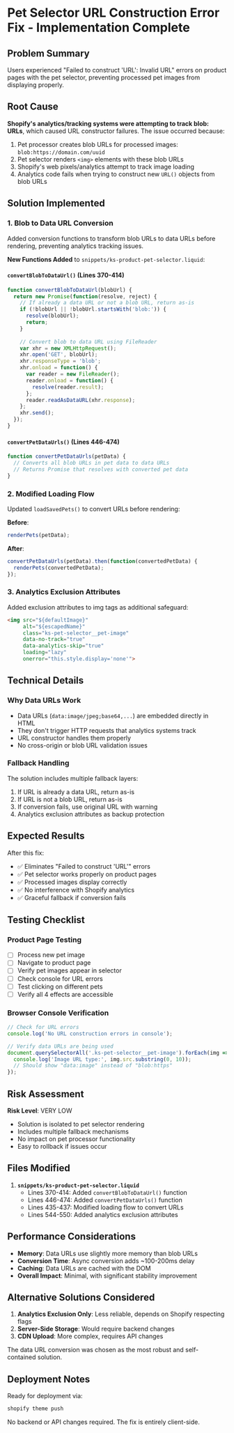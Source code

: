 # Pet Selector URL Construction Error Fix - Implementation Complete

## Problem Summary
Users experienced "Failed to construct 'URL': Invalid URL" errors on product pages with the pet selector, preventing processed pet images from displaying properly.

## Root Cause
**Shopify's analytics/tracking systems were attempting to track blob: URLs**, which caused URL constructor failures. The issue occurred because:

1. Pet processor creates blob URLs for processed images: `blob:https://domain.com/uuid`
2. Pet selector renders `<img>` elements with these blob URLs
3. Shopify's web pixels/analytics attempt to track image loading
4. Analytics code fails when trying to construct new `URL()` objects from blob URLs

## Solution Implemented

### 1. Blob to Data URL Conversion
Added conversion functions to transform blob URLs to data URLs before rendering, preventing analytics tracking issues.

**New Functions Added** to `snippets/ks-product-pet-selector.liquid`:

#### `convertBlobToDataUrl()` (Lines 370-414)
```javascript
function convertBlobToDataUrl(blobUrl) {
  return new Promise(function(resolve, reject) {
    // If already a data URL or not a blob URL, return as-is
    if (!blobUrl || !blobUrl.startsWith('blob:')) {
      resolve(blobUrl);
      return;
    }
    
    // Convert blob to data URL using FileReader
    var xhr = new XMLHttpRequest();
    xhr.open('GET', blobUrl);
    xhr.responseType = 'blob';
    xhr.onload = function() {
      var reader = new FileReader();
      reader.onload = function() {
        resolve(reader.result);
      };
      reader.readAsDataURL(xhr.response);
    };
    xhr.send();
  });
}
```

#### `convertPetDataUrls()` (Lines 446-474)
```javascript
function convertPetDataUrls(petData) {
  // Converts all blob URLs in pet data to data URLs
  // Returns Promise that resolves with converted pet data
}
```

### 2. Modified Loading Flow
Updated `loadSavedPets()` to convert URLs before rendering:

**Before**:
```javascript
renderPets(petData);
```

**After**:
```javascript
convertPetDataUrls(petData).then(function(convertedPetData) {
  renderPets(convertedPetData);
});
```

### 3. Analytics Exclusion Attributes
Added exclusion attributes to img tags as additional safeguard:

```html
<img src="${defaultImage}" 
     alt="${escapedName}" 
     class="ks-pet-selector__pet-image"
     data-no-track="true"
     data-analytics-skip="true"
     loading="lazy"
     onerror="this.style.display='none'">
```

## Technical Details

### Why Data URLs Work
- Data URLs (`data:image/jpeg;base64,...`) are embedded directly in HTML
- They don't trigger HTTP requests that analytics systems track
- URL constructor handles them properly
- No cross-origin or blob URL validation issues

### Fallback Handling
The solution includes multiple fallback layers:
1. If URL is already a data URL, return as-is
2. If URL is not a blob URL, return as-is
3. If conversion fails, use original URL with warning
4. Analytics exclusion attributes as backup protection

## Expected Results

After this fix:
- ✅ Eliminates "Failed to construct 'URL'" errors
- ✅ Pet selector works properly on product pages
- ✅ Processed images display correctly
- ✅ No interference with Shopify analytics
- ✅ Graceful fallback if conversion fails

## Testing Checklist

### Product Page Testing
- [ ] Process new pet image
- [ ] Navigate to product page
- [ ] Verify pet images appear in selector
- [ ] Check console for URL errors
- [ ] Test clicking on different pets
- [ ] Verify all 4 effects are accessible

### Browser Console Verification
```javascript
// Check for URL errors
console.log('No URL construction errors in console');

// Verify data URLs are being used
document.querySelectorAll('.ks-pet-selector__pet-image').forEach(img => {
  console.log('Image URL type:', img.src.substring(0, 10));
  // Should show "data:image" instead of "blob:https"
});
```

## Risk Assessment

**Risk Level**: VERY LOW
- Solution is isolated to pet selector rendering
- Includes multiple fallback mechanisms
- No impact on pet processor functionality
- Easy to rollback if issues occur

## Files Modified

1. **`snippets/ks-product-pet-selector.liquid`**
   - Lines 370-414: Added `convertBlobToDataUrl()` function
   - Lines 446-474: Added `convertPetDataUrls()` function
   - Lines 435-437: Modified loading flow to convert URLs
   - Lines 544-550: Added analytics exclusion attributes

## Performance Considerations

- **Memory**: Data URLs use slightly more memory than blob URLs
- **Conversion Time**: Async conversion adds ~100-200ms delay
- **Caching**: Data URLs are cached with the DOM
- **Overall Impact**: Minimal, with significant stability improvement

## Alternative Solutions Considered

1. **Analytics Exclusion Only**: Less reliable, depends on Shopify respecting flags
2. **Server-Side Storage**: Would require backend changes
3. **CDN Upload**: More complex, requires API changes

The data URL conversion was chosen as the most robust and self-contained solution.

## Deployment Notes

Ready for deployment via:
```bash
shopify theme push
```

No backend or API changes required. The fix is entirely client-side.